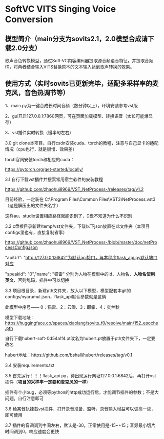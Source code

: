 # SoftVC VITS Singing Voice Conversion

## 模型简介（**main分支为sovits2.1，2.0模型合成请下载2.0分支**）

歌声音色转换模型，通过Soft-VC内容编码器提取源音频语音特征，并提取音频f0，将两者结合输入VITS替换原本的文本输入达到歌声转换的效果。

## 使用方式（**实时sovits已更新完毕，适配多采样率的麦克风，音色热调节等**）

1、main.py为一键合成长时间音频（数分钟以上），环境安装参考vst版

2、gui开启127.0.0.1:7860网页，可在页面加载模型、转换语音（太长可能爆显存）

3、vst插件实时转换（慢半句左右）

3.0 git clone本项目，自行csdn安装cuda、torch的教程，注意与自己显卡的适配情况（cpu也行，就是很慢、效果差）

torch官网安装torch和相应的cuda：

https://pytorch.org/get-started/locally/

3.1 自行下载vst插件并搜索常用宿主软件的安装教程

https://github.com/zhaohui8969/VST_NetProcess-/releases/tag/v1.2

目前经验，一定装在  C:\Program Files\Common Files\VST3\NetProcess.vst3（这是解压出的文件夹名字）

这样au、studio设置相应路径就能识别了，D盘不知道为什么不识别

3.2 c盘根目录新建/temp/vst文件夹，下载以下json放置在此文件夹（本项目configs里也有，直接复制省事）

https://github.com/zhaohui8969/VST_NetProcess-/blob/master/doc/netProcessConfig.json

"apiUrl": "http://127.0.0.1:6842"为默认api接口，与本程序flask_api.py默认端口对应

"speakId": "0","name": "猫雷"   分别为人物在模型中的id、人物名，**人物名使用英文**、否则乱码，插件中可以切换

3.3 项目根目录，新建pth文件夹，放入以下模型，模型配套本git的configs/nyarumul.json，flask_api默认参数就是这俩

此模型中序号—— 0：猫雷、2：云灏、3：即霜、4：奕兰秋

模型下载地址：https://huggingface.co/spaces/xiaolang/sovits_f0/resolve/main/152_epochs.pth

自行下载hubert-soft-0d54a1f4.pt改名为hubert.pt放置于pth文件夹下，一定要改名

hubert地址：https://github.com/bshall/hubert/releases/tag/v0.1

3.4 安装requirements.txt

3.5 首先运行！！！flask_api.py，待出现运行网址127.0.0.1:6842后，再打开vst插件（**项目的采样率一定要和麦克风的一样**）

插件有个小bug，必须等python的http成功运行后，才能调节插件的参数；不是大问题，自行注意即可

3.6 给某音轨挂载vst插件，打开录音准备、监听，录音输入增益可以调高一些，即可使用

3.7 插件的音调调到中间左右，默认是-30，正常使用是-15~+15；音频最小切片时间调到0，响应速度会更快
